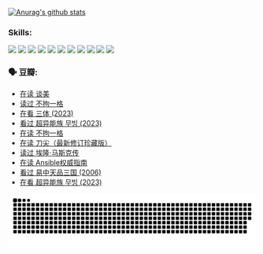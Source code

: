 
[![Anurag's github stats](https://github-readme-stats.vercel.app/api?username=w940853815)](https://github.com/anuraghazra/github-readme-stats)

### Skills:

<code><img height="32" src="https://cdn.jsdelivr.net/npm/simple-icons@v5/icons/python.svg"></code>
<code><img height="32" src="https://cdn.jsdelivr.net/npm/simple-icons@v5/icons/javascript.svg"></code>
<code><img height="32" src="https://cdn.jsdelivr.net/npm/simple-icons@v5/icons/django.svg"></code>
<code><img height="32" src="https://cdn.jsdelivr.net/npm/simple-icons@v5/icons/flask.svg"></code>
<code><img height="32" src="https://cdn.jsdelivr.net/npm/simple-icons@v5/icons/vuetify.svg"></code>
<code><img height="32" src="https://cdn.jsdelivr.net/npm/simple-icons@v5/icons/git.svg"></code>
<code><img height="32" src="https://cdn.jsdelivr.net/npm/simple-icons@v5/icons/docker.svg"></code>
<code><img height="32" src="https://cdn.jsdelivr.net/npm/simple-icons@v5/icons/postgresql.svg"></code>
<code><img height="32" src="https://cdn.jsdelivr.net/npm/simple-icons@v5/icons/elasticsearch.svg"></code>
<code><img height="32" src="https://cdn.jsdelivr.net/npm/simple-icons@v5/icons/macos.svg"></code>
<code><img height="32" src="https://cdn.jsdelivr.net/npm/simple-icons@v5/icons/linux.svg"></code>

### 🗣 豆瓣:

<!-- DOUBAN-ACTIVITIES:START -->
- [在读 谈美](https://www.douban.com/people/136069238/status/4560861771/?_i=11347439)
- [读过 不拘一格](https://www.douban.com/people/136069238/status/4560861445/?_i=11347439)
- [在看 三体‎ (2023)](https://www.douban.com/people/136069238/status/4558185093/?_i=11347439)
- [看过 超异能族 무빙‎ (2023)](https://www.douban.com/people/136069238/status/4556824186/?_i=11347439)
- [在读 不拘一格](https://www.douban.com/people/136069238/status/4541712161/?_i=11347439)
- [在读 刀尖（最新修订珍藏版）](https://www.douban.com/people/136069238/status/4541711339/?_i=11347439)
- [读过 埃隆·马斯克传](https://www.douban.com/people/136069238/status/4541710351/?_i=11347439)
- [在读 Ansible权威指南](https://www.douban.com/people/136069238/status/4539151450/?_i=11347439)
- [看过 易中天品三国‎ (2006)](https://www.douban.com/people/136069238/status/4529910812/?_i=11347439)
- [在看 超异能族 무빙‎ (2023)](https://www.douban.com/people/136069238/status/4527291077/?_i=11347439)
<!-- DOUBAN-ACTIVITIES:END -->


![Snake animation](https://raw.githubusercontent.com/w940853815/w940853815/output/github-contribution-grid-snake.svg)

<!--
**w940853815/w940853815** is a ✨ _special_ ✨ repository because its `README.md` (this file) appears on your GitHub profile.

Here are some ideas to get you started:

- 🔭 I’m currently working on ...
- 🌱 I’m currently learning ...
- 👯 I’m looking to collaborate on ...
- 🤔 I’m looking for help with ...
- 💬 Ask me about ...
- 📫 How to reach me: ...
- 😄 Pronouns: ...
- ⚡ Fun fact: ...
-->
